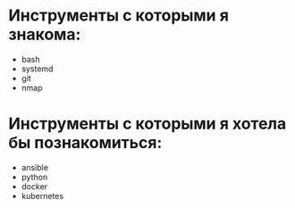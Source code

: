 # Инструменты с которыми я знакома:
- bash
- systemd
- git
- nmap
# Инструменты с которыми я хотела бы познакомиться:
- ansible
- python
- docker
- kubernetes
